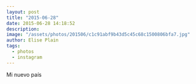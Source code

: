 ```yaml
---
layout: post
title: "2015-06-28"
date: 2015-06-28 14:18:52
description: 
image: "/assets/photos/201506/c1c91abf9b43d5c45c68c1500806bfa7.jpg"
author: Elise Plain
tags: 
  - photos
  - instagram
---
```


Mi nuevo país
<p></p>

